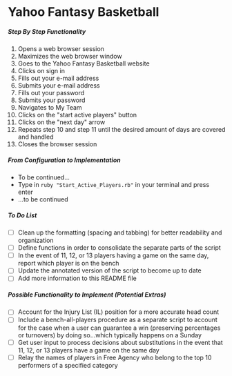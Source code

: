 # Yahoo Fantasy Basketball

##### Step By Step Functionality

1. Opens a web browser session
2. Maximizes the web browser window
3. Goes to the Yahoo Fantasy Basketball website
4. Clicks on sign in
5. Fills out your e-mail address
6. Submits your e-mail address
7. Fills out your password
8. Submits your password
9. Navigates to My Team
10. Clicks on the "start active players" button
11. Clicks on the "next day" arrow
12. Repeats step 10 and step 11 until the desired amount of days are covered and handled
13. Closes the browser session

##### From Configuration to Implementation

- To be continued...
- Type in `ruby "Start_Active_Players.rb"` in your terminal and press enter
- ...to be continued

##### To Do List
- [ ] Clean up the formatting (spacing and tabbing) for better readability and organization
- [ ] Define functions in order to consolidate the separate parts of the script
- [ ] In the event of 11, 12, or 13 players having a game on the same day, report which player is on the bench
- [ ] Update the annotated version of the script to become up to date
- [ ] Add more information to this README file

##### Possible Functionality to Implement (Potential Extras)
- [ ] Account for the Injury List (IL) position for a more accurate head count
- [ ] Include a bench-all-players procedure as a separate script to account for the case when a user can guarantee a win (preserving percentages or turnovers) by doing so...which typically happens on a Sunday
- [ ] Get user input to process decisions about substitutions in the event that 11, 12, or 13 players have a game on the same day
- [ ] Relay the names of players in Free Agency who belong to the top 10 performers of a specified category

